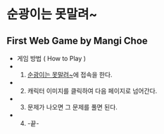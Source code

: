 # 순광이는 못말려~
## First Web Game by Mangi Choe


* 게임 방법 ( How to Play )
* 1. [순광이는 못말려~](https://lightningchoe.github.io, 'game link')에 접속을 한다.
* 2. 캐릭터 이미지를 클릭하여 다음 페이지로 넘어간다.
* 3. 문제가 나오면 그 문제를 풀면 된다. 
* 4. -끝-



